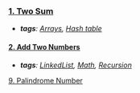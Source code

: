 ### [1. Two Sum](./Problems/TwoSum/README.md)     
- ***tags**: [Arrays](./Arrays.md), [Hash table](./HashTable.md)*

#### [2. Add Two Numbers](./Problems/AddTwoNumbers/README.md)
- ***tags**: [LinkedList](./LinkedList.md), [Math](./Math.md), [Recursion](./Recursion.md)*



[9. Palindrome Number](./Problems/PalindromeNumber/README.md)
